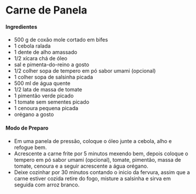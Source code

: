 # Carne de Panela

#### Ingredientes

- 500 g de coxão mole cortado em bifes
- 1 cebola ralada
- 1 dente de alho amassado
- 1/2 xícara chá de óleo
- sal e pimenta-do-reino a gosto
- 1/2 colher sopa de tempero em pó sabor umami (opcional)
- 1 colher sopa de salsinha picada
- 500 ml de água quente
- 1/2 lata de massa de tomate
- 1 pimentão verde picado
- 1 tomate sem sementes picado
- 1 cenoura pequena picada
- orégano a gosto

#### Modo de Preparo
- Em uma panela de pressão, coloque o óleo junte a cebola, alho e refogue bem.
- Acrescente a carne frite por 5 minutos mexendo bem, depois coloque o tempero em pó sabor umami (opcional), tomate, pimentão, massa de tomate, cenoura e a seguir acrescente a água orégano.
- Deixe cozinhar por 30 minutos contando o inicio da fervura, assim que a carne estiver cozida retire do fogo, misture a salsinha e sirva em seguida com arroz branco.
